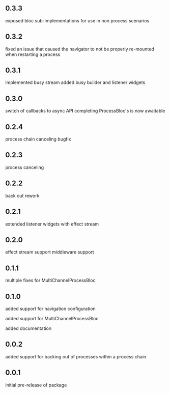 ## 0.3.3
exposed bloc sub-implementations for use in non process scenarios

## 0.3.2
fixed an issue that caused the navigator to not be properly re-mounted when restarting a process

## 0.3.1
implemented busy stream
added busy builder and listener widgets

## 0.3.0
switch of callbacks to async API
completing ProcessBloc's is now awaitable

## 0.2.4
process chain canceling bugfix

## 0.2.3
process canceling

## 0.2.2
back out rework

## 0.2.1
extended listener widgets with effect stream

## 0.2.0
effect stream support
middleware support

## 0.1.1
multiple fixes for MultiChannelProcessBloc

## 0.1.0
added support for navigation configuration

added support for MultiChannelProcessBloc

added documentation

## 0.0.2

added support for backing out of processes within a process chain


## 0.0.1

initial pre-release of package